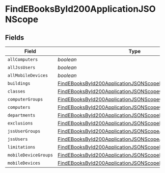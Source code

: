 # FindEBooksById200ApplicationJSONScope


## Fields

| Field                                                                                                                                           | Type                                                                                                                                            | Required                                                                                                                                        | Description                                                                                                                                     |
| ----------------------------------------------------------------------------------------------------------------------------------------------- | ----------------------------------------------------------------------------------------------------------------------------------------------- | ----------------------------------------------------------------------------------------------------------------------------------------------- | ----------------------------------------------------------------------------------------------------------------------------------------------- |
| `allComputers`                                                                                                                                  | *boolean*                                                                                                                                       | :heavy_minus_sign:                                                                                                                              | N/A                                                                                                                                             |
| `allJssUsers`                                                                                                                                   | *boolean*                                                                                                                                       | :heavy_minus_sign:                                                                                                                              | N/A                                                                                                                                             |
| `allMobileDevices`                                                                                                                              | *boolean*                                                                                                                                       | :heavy_minus_sign:                                                                                                                              | N/A                                                                                                                                             |
| `buildings`                                                                                                                                     | [FindEBooksById200ApplicationJSONScopeBuildings](../../models/operations/findebooksbyid200applicationjsonscopebuildings.md)[]                   | :heavy_minus_sign:                                                                                                                              | N/A                                                                                                                                             |
| `classes`                                                                                                                                       | [FindEBooksById200ApplicationJSONScopeClasses](../../models/operations/findebooksbyid200applicationjsonscopeclasses.md)[]                       | :heavy_minus_sign:                                                                                                                              | N/A                                                                                                                                             |
| `computerGroups`                                                                                                                                | [FindEBooksById200ApplicationJSONScopeComputerGroups](../../models/operations/findebooksbyid200applicationjsonscopecomputergroups.md)[]         | :heavy_minus_sign:                                                                                                                              | N/A                                                                                                                                             |
| `computers`                                                                                                                                     | [FindEBooksById200ApplicationJSONScopeComputers](../../models/operations/findebooksbyid200applicationjsonscopecomputers.md)[]                   | :heavy_minus_sign:                                                                                                                              | N/A                                                                                                                                             |
| `departments`                                                                                                                                   | [FindEBooksById200ApplicationJSONScopeDepartments](../../models/operations/findebooksbyid200applicationjsonscopedepartments.md)[]               | :heavy_minus_sign:                                                                                                                              | N/A                                                                                                                                             |
| `exclusions`                                                                                                                                    | [FindEBooksById200ApplicationJSONScopeExclusions](../../models/operations/findebooksbyid200applicationjsonscopeexclusions.md)                   | :heavy_minus_sign:                                                                                                                              | N/A                                                                                                                                             |
| `jssUserGroups`                                                                                                                                 | [FindEBooksById200ApplicationJSONScopeJssUserGroups](../../models/operations/findebooksbyid200applicationjsonscopejssusergroups.md)[]           | :heavy_minus_sign:                                                                                                                              | N/A                                                                                                                                             |
| `jssUsers`                                                                                                                                      | [FindEBooksById200ApplicationJSONScopeJssUsers](../../models/operations/findebooksbyid200applicationjsonscopejssusers.md)[]                     | :heavy_minus_sign:                                                                                                                              | N/A                                                                                                                                             |
| `limitations`                                                                                                                                   | [FindEBooksById200ApplicationJSONScopeLimitations](../../models/operations/findebooksbyid200applicationjsonscopelimitations.md)                 | :heavy_minus_sign:                                                                                                                              | N/A                                                                                                                                             |
| `mobileDeviceGroups`                                                                                                                            | [FindEBooksById200ApplicationJSONScopeMobileDeviceGroups](../../models/operations/findebooksbyid200applicationjsonscopemobiledevicegroups.md)[] | :heavy_minus_sign:                                                                                                                              | N/A                                                                                                                                             |
| `mobileDevices`                                                                                                                                 | [FindEBooksById200ApplicationJSONScopeMobileDevices](../../models/operations/findebooksbyid200applicationjsonscopemobiledevices.md)[]           | :heavy_minus_sign:                                                                                                                              | N/A                                                                                                                                             |